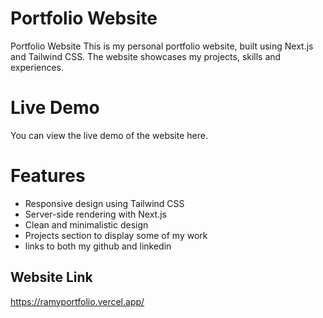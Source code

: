 # Portfolio Website

Portfolio Website
This is my personal portfolio website, built using Next.js and Tailwind CSS. The website showcases my projects, skills and experiences.

# Live Demo
You can view the live demo of the website here.

# Features
- Responsive design using Tailwind CSS
- Server-side rendering with Next.js
- Clean and minimalistic design
- Projects section to display some of my work
- links to both my github and linkedin

## Website Link
https://ramyportfolio.vercel.app/
